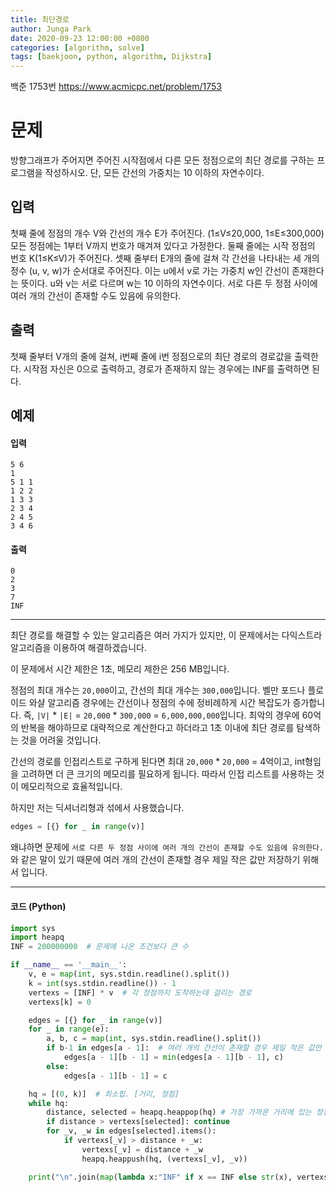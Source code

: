 ```yaml
---
title: 최단경로
author: Junga Park
date: 2020-09-23 12:00:00 +0800
categories: [algorithm, solve]
tags: [baekjoon, python, algorithm, Dijkstra]
---
```




백준 1753번 https://www.acmicpc.net/problem/1753



# 문제

방향그래프가 주어지면 주어진 시작점에서 다른 모든 정점으로의 최단 경로를 구하는 프로그램을 작성하시오. 단, 모든 간선의 가중치는 10 이하의 자연수이다.



## 입력

첫째 줄에 정점의 개수 V와 간선의 개수 E가 주어진다. (1≤V≤20,000, 1≤E≤300,000) 모든 정점에는 1부터 V까지 번호가 매겨져 있다고 가정한다. 둘째 줄에는 시작 정점의 번호 K(1≤K≤V)가 주어진다. 셋째 줄부터 E개의 줄에 걸쳐 각 간선을 나타내는 세 개의 정수 (u, v, w)가 순서대로 주어진다. 이는 u에서 v로 가는 가중치 w인 간선이 존재한다는 뜻이다. u와 v는 서로 다르며 w는 10 이하의 자연수이다. 서로 다른 두 정점 사이에 여러 개의 간선이 존재할 수도 있음에 유의한다.



## 출력

첫째 줄부터 V개의 줄에 걸쳐, i번째 줄에 i번 정점으로의 최단 경로의 경로값을 출력한다. 시작점 자신은 0으로 출력하고, 경로가 존재하지 않는 경우에는 INF를 출력하면 된다.



## 예제 

#### 입력

```
5 6
1
5 1 1
1 2 2
1 3 3
2 3 4
2 4 5
3 4 6
```

#### 출력

```
0
2
3
7
INF
```

---

최단 경로를 해결할 수 있는 알고리즘은 여러 가지가 있지만, 이 문제에서는 다익스트라 알고리즘을 이용하여 해결하겠습니다. 



이 문제에서 시간 제한은 1초, 메모리 제한은 256 MB입니다. 

정점의 최대 개수는 `20,000`이고, 간선의 최대 개수는 `300,000`입니다. 벨만 포드나 플로이드 와샬 알고리즘 경우에는 간선이나 정점의 수에 정비례하게 시간 복잡도가 증가합니다. 즉, `|V|` * `|E|` = `20,000` * `300,000` = `6,000,000,000`입니다. 최악의 경우에 60억의 반복을 해야하므로 대략적으로 계산한다고 하더라고 1초 이내에 최단 경로를 탐색하는 것을 어려울 것입니다.

간선의 경로를 인접리스트로 구하게 된다면 최대 `20,000` * `20,000` = 4억이고, int형임을 고려하면 더 큰 크기의 메모리를 필요하게 됩니다. 따라서 인접 리스트를 사용하는 것이 메모리적으로 효율적입니다. 

하지만 저는 딕셔너리형과 섞에서 사용했습니다. 

```python
edges = [{} for _ in range(v)]
```

왜냐하면 문제에 `서로 다른 두 정점 사이에 여러 개의 간선이 존재할 수도 있음에 유의한다.`와 같은 말이 있기 때문에 여러 개의 간선이 존재할 경우 제일 작은 값만 저장하기 위해서 입니다.



---

#### 코드 (Python)

```python
import sys
import heapq
INF = 200000000  # 문제에 나온 조건보다 큰 수

if __name__ == '__main__':
    v, e = map(int, sys.stdin.readline().split())
    k = int(sys.stdin.readline()) - 1
    vertexs = [INF] * v  # 각 정점까지 도착하는데 걸리는 경로
    vertexs[k] = 0

    edges = [{} for _ in range(v)] 
    for _ in range(e):
        a, b, c = map(int, sys.stdin.readline().split())
        if b-1 in edges[a - 1]:  # 여러 개의 간선이 존재할 경우 제일 작은 값만 저장
            edges[a - 1][b - 1] = min(edges[a - 1][b - 1], c)
        else:
            edges[a - 1][b - 1] = c

    hq = [(0, k)]  # 최소힙. [거리, 정점]
    while hq:
        distance, selected = heapq.heappop(hq) # 가장 가까운 거리에 있는 정점을 선택
        if distance > vertexs[selected]: continue
        for _v, _w in edges[selected].items():
            if vertexs[_v] > distance + _w:
                vertexs[_v] = distance + _w
                heapq.heappush(hq, (vertexs[_v], _v))

    print("\n".join(map(lambda x:"INF" if x == INF else str(x), vertexs)))
```



